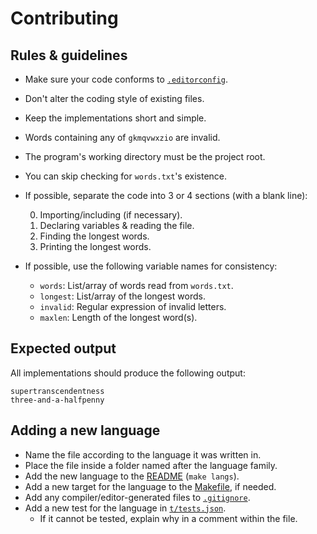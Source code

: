 # Contributing

## Rules & guidelines

* Make sure your code conforms to [`.editorconfig`](.editorconfig).
* Don't alter the coding style of existing files.
* Keep the implementations short and simple.
* Words containing any of `gkmqvwxzio` are invalid.
* The program's working directory must be the project root.
* You can skip checking for `words.txt`'s existence.
* If possible, separate the code into 3 or 4 sections (with a blank line):

    0. Importing/including (if necessary).
    1. Declaring variables & reading the file.
    2. Finding the longest words.
    3. Printing the longest words.
* If possible, use the following variable names for consistency:

    * `words`: List/array of words read from `words.txt`.
    * `longest`: List/array of the longest words.
    * `invalid`: Regular expression of invalid letters.
    * `maxlen`: Length of the longest word(s).

## Expected output

All implementations should produce the following output:

```
supertranscendentness
three-and-a-halfpenny
```

## Adding a new language

* Name the file according to the language it was written in.
* Place the file inside a folder named after the language family.
* Add the new language to the [README](README.md#languages) (`make langs`).
* Add a new target for the language to the [Makefile](Makefile), if needed.
* Add any compiler/editor-generated files to [`.gitignore`](.gitignore).
* Add a new test for the language in [`t/tests.json`](t/tests.json).
    * If it cannot be tested, explain why in a comment within the file.

